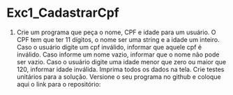 # Exc1_CadastrarCpf
1. Crie um programa que peça o nome, CPF e idade para um usuário.
O CPF tem que ter 11 dígitos, o nome ser uma string e a idade um inteiro.
Caso o usuário digite um cpf inválido, informar que aquele cpf é inválido.
Caso informe um nome vazio, informar que o nome não pode ser vazio.
Caso o usuário digite uma idade menor que zero ou maior que 120, informar idade 
inválida.
Imprima todos os dados na tela.
Crie testes unitários para a solução.
Versione o seu programa no github e coloque aqui o link para o repositório:
